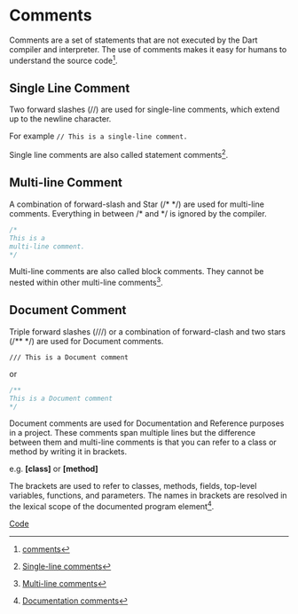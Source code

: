 # Comments

Comments are a set of statements that are not executed by the Dart compiler and interpreter. The use of comments makes it easy for humans to understand the source code[^1].

## Single Line Comment

Two forward slashes (//) are used for single-line comments, which extend up to the newline character.

For example `// This is a single-line comment.`

Single line comments are also called statement comments[^2].

## Multi-line Comment

A combination of forward-slash and Star (/* \*/) are used for multi-line comments. Everything in between /* and \*/ is ignored by the compiler.

```dart
/*
This is a
multi-line comment.
*/
```

Multi-line comments are also called block comments. They cannot be nested within other multi-line comments[^3].

## Document Comment

Triple forward slashes (///) or a combination of forward-clash and two stars (/** */) are used for Document comments.

`/// This is a Document comment`

or

```dart
/**
This is a Document comment
*/
```

Document comments are used for Documentation and Reference purposes in a project. These comments span multiple lines but the difference between them and multi-line comments is that you can refer to a class or method by writing it in brackets.

e.g. **[class]** or **[method]**

The brackets are used to refer to classes, methods, fields, top-level variables, functions, and parameters. The names in brackets are resolved in the lexical scope of the documented program element[^4].

[Code](https://github.com/itsahmed-dev/DartLanguage/blob/main/Comments.dart 'GitHub')

[^1]: [comments](https://dart.dev/guides/language/language-tour#comments)
[^2]: [Single-line comments](https://dart.dev/guides/language/language-tour#single-line-comments)
[^3]: [Multi-line comments](https://dart.dev/guides/language/language-tour#multi-line-comments)
[^4]: [Documentation comments](https://dart.dev/guides/language/language-tour#documentation-comments)
